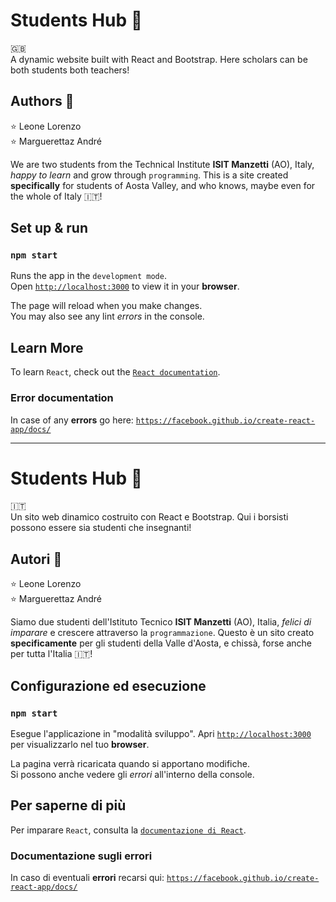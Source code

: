# Students Hub 🎒

🇬🇧\
A dynamic website built with React and Bootstrap. Here scholars can be both students both teachers!

## Authors 👥

⭐ Leone Lorenzo\
⭐ Marguerettaz André

We are two students from the Technical Institute **ISIT Manzetti** (AO), Italy, _happy to learn_ and grow through `programming`. This is a site created **specifically** for students of Aosta Valley, and who knows, maybe even for the whole of Italy 🇮🇹!

## Set up & run

### `npm start`

Runs the app in the `development mode`.\
Open [`http://localhost:3000`](http://localhost:3000) to view it in your **browser**.

The page will reload when you make changes.\
You may also see any lint _errors_ in the console.

## Learn More

To learn `React`, check out the [`React documentation`](https://reactjs.org/).

### Error documentation

In case of any **errors** go here: [`https://facebook.github.io/create-react-app/docs/`](https://facebook.github.io/create-react-app/docs/)

---

# Students Hub 🎒

🇮🇹\
Un sito web dinamico costruito con React e Bootstrap. Qui i borsisti possono essere sia studenti che insegnanti!

## Autori 👥

⭐ Leone Lorenzo\
⭐ Marguerettaz André

Siamo due studenti dell'Istituto Tecnico **ISIT Manzetti** (AO), Italia, _felici di imparare_ e crescere attraverso la `programmazione`. Questo è un sito creato **specificamente** per gli studenti della Valle d'Aosta, e chissà, forse anche per tutta l'Italia 🇮🇹!

## Configurazione ed esecuzione

### `npm start`

Esegue l'applicazione in "modalità sviluppo".
Apri [`http://localhost:3000`](http://localhost:3000) per visualizzarlo nel tuo **browser**.

La pagina verrà ricaricata quando si apportano modifiche.\
Si possono anche vedere gli _errori_ all'interno della console.

## Per saperne di più

Per imparare `React`, consulta la [`documentazione di React`](https://reactjs.org/).

### Documentazione sugli errori

In caso di eventuali **errori** recarsi qui: [`https://facebook.github.io/create-react-app/docs/`](https://facebook.github.io/create-react-app/docs/)